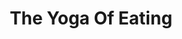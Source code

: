 ---
title: "The Yoga Of Eating"
description: '"We are what we eat, but more importantly, we are how we eat."'
publishDate: 2022-08-15
authors: "Charles Eisenstein"
categories: ["self-mastery & growth"]
status: 🟢
---